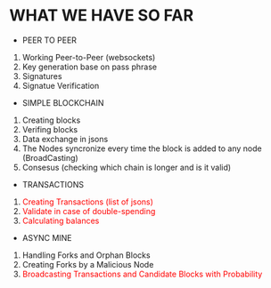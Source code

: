 # WHAT WE HAVE SO FAR

* PEER TO PEER
1. Working Peer-to-Peer (websockets)
2. Key generation base on pass phrase
3. Signatures
4. Signatue Verification

* SIMPLE BLOCKCHAIN
1. Creating blocks
2. Verifing blocks
3. Data exchange in jsons
4. The Nodes syncronize every time the block is added to any node (BroadCasting)
5. Consesus (checking which chain is longer and  is it valid)

* TRANSACTIONS
1. <span style="color:red">Creating Transactions (list of jsons)</span>
2. <span style="color:red">Validate in case of double-spending</span>
3. <span style="color:red">Calculating balances</span>

* ASYNC MINE
1. Handling Forks and Orphan Blocks
2. Creating Forks by a Malicious Node
3. <span style="color:red">Broadcasting Transactions and Candidate Blocks with Probability</span>
